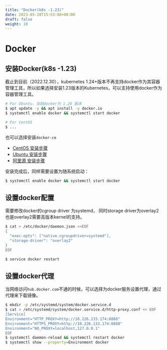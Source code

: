 ```yaml
---
title: "Docker(k8s -1.23)"
date: 2023-05-28T15:53:08+08:00
draft: false
weight: 10
---
```


# Docker


## 安装Docker(k8s -1.23)

截止到目前（2022.12.30），kubernetes 1.24+版本不再支持docker作为其容器管理工具，所以如果选择安装1.23版本的Kubernetes，可以支持使用docker作为容器管理工具。

```bash
# For Ubuntu，当前docker为 1.20 版本
$ apt update -y && apt install -y docker.io
$ systemctl enable docker && systemctl start docker

# For CentOS
$ ...
```

也可以选择安装`docker-ce`

- [CentOS 安装步骤](https://docs.docker.com/engine/install/centos/)
- [Ubuntu 安装步骤](https://docs.docker.com/engine/install/ubuntu/)
- [阿里源 安装步骤](https://developer.aliyun.com/mirror/docker-ce?spm=a2c6h.13651102.0.0.3e221b111whW4T)

安装完成后，同样需要设置为随系统启动：

```bash
$ systemctl enable docker && systemctl start docker
```

## 设置docker配置

需要修改docker的cgroup driver 为systemd， 同时storage driver为overlay2 也是overlay2需要高版本kernel的支持。

```bash
$ cat > /etc/docker/daemon.json <<EOF
{
  "exec-opts": ["native.cgroupdriver=systemd"],
  "storage-driver": "overlay2"
}
EOF

$ service docker restart
```

## 设置docker代理

当网络访问`hub.docker.com`不通的时候，可以选择为docker服务设置代理，通过代理来下载镜像。

```bash
$ mkdir -p /etc/systemd/system/docker.service.d
$ cat > /etc/systemd/system/docker.service.d/http-proxy.conf << EOF
[Service]
Environment="HTTP_PROXY=http://10.226.133.174:8888"
Environment="HTTPS_PROXY=http://10.226.133.174:8888"
Environment="NO_PROXY=localhost,127.0.0.1"
EOF
$ systemctl daemon-reload && systemctl restart docker 
$ systemctl show --property=Environment docker
```